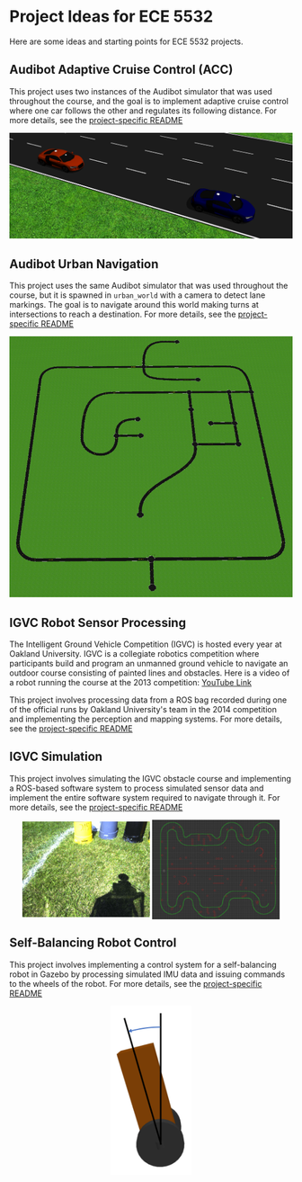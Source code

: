 # Project Ideas for ECE 5532
Here are some ideas and starting points for ECE 5532 projects.

## Audibot Adaptive Cruise Control (ACC)

This project uses two instances of the Audibot simulator that was used throughout the course, and the goal is to implement adaptive cruise control where one car follows the other and regulates its following distance. For more details, see the [project-specific README](audibot_acc/README.md)

![Two Audibots](img/two_audibots.png)

## Audibot Urban Navigation

This project uses the same Audibot simulator that was used throughout the course, but it is spawned in `urban_world` with a camera to detect lane markings. The goal is to navigate around this world making turns at intersections to reach a destination. For more details, see the [project-specific README](audibot_urban_nav/README.md)

![Road World](img/urban_world.png)

## IGVC Robot Sensor Processing

The Intelligent Ground Vehicle Competition (IGVC) is hosted every year at Oakland University. IGVC is a collegiate robotics competition where participants build and program an unmanned ground vehicle to navigate an outdoor course consisting of painted lines and obstacles.
Here is a video of a robot running the course at the 2013 competition:
[YouTube Link](https://www.youtube.com/embed/Mt4OGEdjHuw?rel=0&autoplay=1)

This project involves processing data from a ROS bag recorded during one of the official runs by Oakland University's team in the 2014 competition and implementing the perception and mapping systems. For more details, see the [project-specific README](igvc_bag_processing/README.md)

## IGVC Simulation

This project involves simulating the IGVC obstacle course and implementing a ROS-based software system to process simulated sensor data and implement the entire software system required to navigate through it. For more details, see the [project-specific README](igvc_sim/README.md)

<p align="center">
    <img align="middle" alt="Real IGVC Course" src="img/real_igvc_course.png" width="45%">
    <img align="middle" alt="Simulated IGVC Course" src="img/simulated_igvc_course.png" width="45%">
</p>

## Self-Balancing Robot Control

This project involves implementing a control system for a self-balancing robot in Gazebo by processing simulated IMU data and issuing commands to the wheels of the robot. For more details, see the [project-specific README](self_balancing_control/README.md)

<p align="center">
    <img alt="Self-Balancing Robot" src="img/self_balancing_robot.png" height="300">
</p>